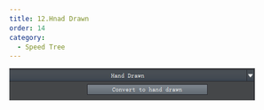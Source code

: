 ```yaml
---
title: 12.Hnad Drawn
order: 14
category:
  - Speed Tree
---
```

![speedtree-20220417063409](../ASSETS/SpeedTree-20220417063409.png)